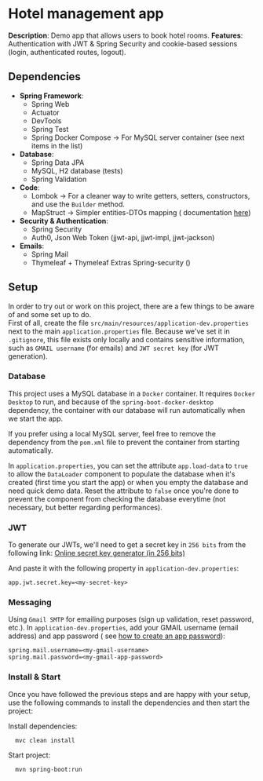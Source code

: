# Hotel management app

**Description**: Demo app that allows users to book hotel rooms.
**Features**: Authentication with JWT & Spring Security and cookie-based sessions (login,
authenticated routes, logout).

## Dependencies

- **Spring Framework**:
    - Spring Web
    - Actuator
    - DevTools
    - Spring Test
    - Spring Docker Compose -> For MySQL server container (see next items in the list)
- **Database**:
    - Spring Data JPA
    - MySQL, H2 database (tests)
    - Spring Validation
- **Code**:
    - Lombok -> For a cleaner way to write getters, setters, constructors, and use the `Builder`
      method.
    - MapStruct -> Simpler entities-DTOs mapping (
      documentation [here](https://github.com/mapstruct/mapstruct/tree/main/documentation/src/main/asciidoc))
- **Security & Authentication**:
    - Spring Security
    - Auth0, Json Web Token (jjwt-api, jjwt-impl, jjwt-jackson)
- **Emails**:
    - Spring Mail
    - Thymeleaf + Thymeleaf Extras Spring-security ()

## Setup

In order to try out or work on this project, there are a few things to be aware of and some set up
to do.   
First of all, create the file `src/main/resources/application-dev.properties` next to the main
`application.properties` file. Because we've set it in `.gitignore`, this file exists only locally
and contains sensitive information, such as `GMAIL username` (for emails) and `JWT secret key` (for
JWT generation).

### Database

This project uses a MySQL database in a `Docker` container. It requires `Docker Desktop` to run, and
because of the `spring-boot-docker-desktop` dependency, the container with our database will run
automatically when we start the app.

If you prefer using a local MySQL server, feel free to remove the dependency from the `pom.xml` file
to prevent the container from starting automatically.

In `application.properties`, you can set the attribute `app.load-data` to `true` to allow the
`DataLoader` component to populate the database when it's created (first time you start the app) or
when you empty the database and need quick demo data. Reset the attribute to `false` once you're
done to prevent the component from checking the database everytime (not necessary, but better
regarding performances).

### JWT

To generate our JWTs, we'll need to get a secret key in `256 bits` from the following link:
[Online secret key generator (in 256 bits)](https://jwtsecrets.com/#generator)

And paste it with the following property in `application-dev.properties`:

```properties
app.jwt.secret.key=<my-secret-key>
```

### Messaging

Using `Gmail SMTP` for emailing purposes (sign up validation, reset password, etc.). In
`application-dev.properties`, add your GMAIL username (email address) and app password (
see [how to create an app password](https://support.google.com/mail/answer/185833)):

```properties
spring.mail.username=<my-gmail-username>
spring.mail.password=<my-gmail-app-password>
```

### Install & Start

Once you have followed the previous steps and are happy with your setup, use the following commands
to install the dependencies and then start the project:

Install dependencies:

```shell
  mvc clean install
```

Start project:

```shell
  mvn spring-boot:run
```